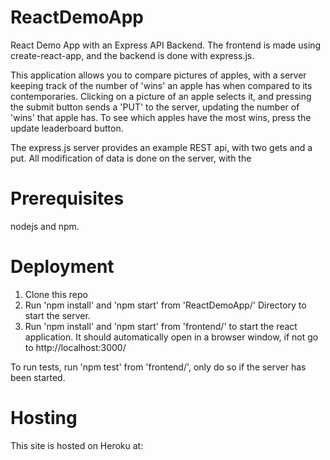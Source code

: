 # ReactDemoApp
React Demo App with an Express API Backend. The frontend is made using create-react-app, and the backend is done with express.js.

This application allows you to compare pictures of apples, with a server keeping track of the number of 'wins' an apple has when compared to its contemporaries.
Clicking on a picture of an apple selects it, and pressing the submit button sends a 'PUT' to the server, updating the number of 'wins' that apple has.
To see which apples have the most wins, press the update leaderboard button.

The express.js server provides an example REST api, with two gets and a put. All modification of data is done on the server, with the 

# Prerequisites
nodejs and npm.

# Deployment
1. Clone this repo
2. Run 'npm install' and 'npm start' from 'ReactDemoApp/' Directory to start the server.
3. Run 'npm install' and 'npm start' from 'frontend/' to start the react application. It should automatically open in a browser window, if not go to http://localhost:3000/

To run tests, run 'npm test' from 'frontend/', only do so if the server has been started.

# Hosting
This site is hosted on Heroku at: 
